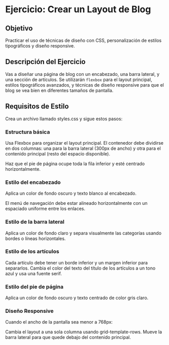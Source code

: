 # Ejercicio: Crear un Layout de Blog

## Objetivo
Practicar el uso de técnicas de diseño con CSS, personalización de estilos tipográficos y diseño responsive.

## Descripción del Ejercicio

Vas a diseñar una página de blog con un encabezado, una barra lateral, y una sección de artículos. Se utilizarán `flexbox` para el layout principal, estilos tipográficos avanzados, y técnicas de diseño responsive para que el blog se vea bien en diferentes tamaños de pantalla.

## Requisitos de Estilo

Crea un archivo llamado styles.css y sigue estos pasos:

### Estructura básica

Usa Flexbox para organizar el layout principal. El contenedor debe dividirse en dos columnas: una para la barra lateral (300px de ancho) y otra para el contenido principal (resto del espacio disponible).

Haz que el pie de página ocupe toda la fila inferior y esté centrado horizontalmente.

### Estilo del encabezado

Aplica un color de fondo oscuro y texto blanco al encabezado.

El menú de navegación debe estar alineado horizontalmente con un espaciado uniforme entre los enlaces.

### Estilo de la barra lateral

Aplica un color de fondo claro y separa visualmente las categorías usando bordes o líneas horizontales.

### Estilo de los artículos

Cada artículo debe tener un borde inferior y un margen inferior para separarlos.
Cambia el color del texto del título de los artículos a un tono azul y usa una fuente serif.

### Estilo del pie de página

Aplica un color de fondo oscuro y texto centrado de color gris claro.

### Diseño Responsive

Cuando el ancho de la pantalla sea menor a 768px:

Cambia el layout a una sola columna usando grid-template-rows.
Mueve la barra lateral para que quede debajo del contenido principal.